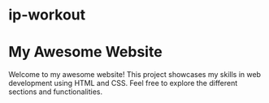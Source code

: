 # ip-workout
# My Awesome Website

Welcome to my awesome website! This project showcases my skills in web development using HTML and CSS. Feel free to explore the different sections and functionalities.
